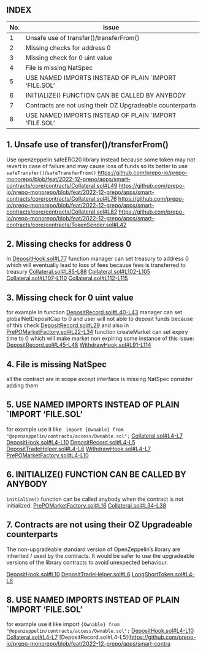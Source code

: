 ## INDEX

| No. | issue                                                                                  |
|-----|----------------------------------------------------------------------------------------|
| 1   | Unsafe use of transfer()/transferFrom()                         |
| 2   | Missing checks for address 0                        |
| 3   | Missing check for 0 uint value |
| 4   | File is missing NatSpec      |
| 5   | USE NAMED IMPORTS INSTEAD OF PLAIN `IMPORT ‘FILE.SOL’                                       |
| 6   | INITIALIZE() FUNCTION CAN BE CALLED BY ANYBODY                                       |
|7    | Contracts are not using their OZ Upgradeable counterparts    |
|8    | USE NAMED IMPORTS INSTEAD OF PLAIN `IMPORT ‘FILE.SOL’ |


## 1. Unsafe use of transfer()/transferFrom()
Use openzeppelin safeERC20 library instead because some token may not revert in case of failure and may cause loss of funds so its better to use `safeTransfer()`/`safeTransferFrom()`
https://github.com/prepo-io/prepo-monorepo/blob/feat/2022-12-prepo/apps/smart-contracts/core/contracts/Collateral.sol#L49
https://github.com/prepo-io/prepo-monorepo/blob/feat/2022-12-prepo/apps/smart-contracts/core/contracts/Collateral.sol#L76
https://github.com/prepo-io/prepo-monorepo/blob/feat/2022-12-prepo/apps/smart-contracts/core/contracts/Collateral.sol#L82
https://github.com/prepo-io/prepo-monorepo/blob/feat/2022-12-prepo/apps/smart-contracts/core/contracts/TokenSender.sol#L42

## 2. Missing checks for address 0
In [DepositHook.sol#L77](https://github.com/prepo-io/prepo-monorepo/blob/feat/2022-12-prepo/apps/smart-contracts/core/contracts/DepositHook.sol#L77) function manager can set treasury to address 0 which will eventually lead to loss of fees because fees is transferred to treasury
[Collateral.sol#L85-L88](https://github.com/prepo-io/prepo-monorepo/blob/feat/2022-12-prepo/apps/smart-contracts/core/contracts/Collateral.sol#L85-L88)
[Collateral.sol#L102-L105](https://github.com/prepo-io/prepo-monorepo/blob/feat/2022-12-prepo/apps/smart-contracts/core/contracts/Collateral.sol#L102-L105)
[Collateral.sol#L107-L110](https://github.com/prepo-io/prepo-monorepo/blob/feat/2022-12-prepo/apps/smart-contracts/core/contracts/Collateral.sol#L107-L110)
[Collateral.sol#L112-L115](https://github.com/prepo-io/prepo-monorepo/blob/feat/2022-12-prepo/apps/smart-contracts/core/contracts/Collateral.sol#L112-L115)
[](https://github.com/prepo-io/prepo-monorepo/blob/feat/2022-12-prepo/apps/smart-contracts/core/contracts/DepositRecord.sol#L50-L53)
[](DepositRecord.sol#L50-L53)

## 3. Missing check for 0 uint value
for example In function [DepositRecord.sol#L40-L43](https://github.com/prepo-io/prepo-monorepo/blob/feat/2022-12-prepo/apps/smart-contracts/core/contracts/DepositRecord.sol#L40-L43) manager can set globalNetDepositCap to 0 and user will not able to deposit funds because of this check [DepositRecord.sol#L29](https://github.com/prepo-io/prepo-monorepo/blob/feat/2022-12-prepo/apps/smart-contracts/core/contracts/DepositRecord.sol#L29)
and also in [PrePOMarketFactory.sol#L22-L34](https://github.com/prepo-io/prepo-monorepo/blob/feat/2022-12-prepo/apps/smart-contracts/core/contracts/PrePOMarketFactory.sol#L22-L34) function createMarket can set expiry time to 0 which will make market non expiring
some instance of this issue:
[DepositRecord.sol#L45-L48](https://github.com/prepo-io/prepo-monorepo/blob/feat/2022-12-prepo/apps/smart-contracts/core/contracts/DepositRecord.sol#L45-L48) 
[WithdrawHook.sol#L91-L114](https://github.com/prepo-io/prepo-monorepo/blob/feat/2022-12-prepo/apps/smart-contracts/core/contracts/WithdrawHook.sol#L91-L114)

## 4. File is missing NatSpec
all the contract are in scope except interface is missing NatSpec consider adding them

## 5. USE NAMED IMPORTS INSTEAD OF PLAIN `IMPORT ‘FILE.SOL’
for example use it like  ` import {Ownable} from "@openzeppelin/contracts/access/Ownable.sol";`
[Collateral.sol#L4-L7](https://github.com/prepo-io/prepo-monorepo/blob/feat/2022-12-prepo/apps/smart-contracts/core/contracts/Collateral.sol#L4-L7)
[DepositHook.sol#L4-L10](https://github.com/prepo-io/prepo-monorepo/blob/feat/2022-12-prepo/apps/smart-contracts/core/contracts/DepositHook.sol#L4-L10)
[DepositRecord.sol#L4-L5](https://github.com/prepo-io/prepo-monorepo/blob/feat/2022-12-prepo/apps/smart-contracts/core/contracts/DepositRecord.sol#L4-L5)
[DepositTradeHelper.sol#L4-L6](https://github.com/prepo-io/prepo-monorepo/blob/feat/2022-12-prepo/apps/smart-contracts/core/contracts/DepositTradeHelper.sol#L4-L6)
[WithdrawHook.sol#L4-L7](https://github.com/prepo-io/prepo-monorepo/blob/feat/2022-12-prepo/apps/smart-contracts/core/contracts/WithdrawHook.sol#L4-L7)
[PrePOMarketFactory.sol#L4-L10](https://github.com/prepo-io/prepo-monorepo/blob/feat/2022-12-prepo/apps/smart-contracts/core/contracts/PrePOMarketFactory.sol#L4-L10)

## 6. INITIALIZE() FUNCTION CAN BE CALLED BY ANYBODY
`initialize()` function can be called anybody when the contract is not initialized.
[PrePOMarketFactory.sol#L16](https://github.com/prepo-io/prepo-monorepo/blob/feat/2022-12-prepo/apps/smart-contracts/core/contracts/PrePOMarketFactory.sol#L16)
[Collateral.sol#L34-L38](https://github.com/prepo-io/prepo-monorepo/blob/feat/2022-12-prepo/apps/smart-contracts/core/contracts/Collateral.sol#L34-L38)

## 7. Contracts are not using their OZ Upgradeable counterparts     
The non-upgradeable standard version of OpenZeppelin’s library are inherited / used by the contracts.
It would be safer to use the upgradeable versions of the library contracts to avoid unexpected behaviour.

[DepositHook.sol#L10](https://github.com/prepo-io/prepo-monorepo/blob/feat/2022-12-prepo/apps/smart-contracts/core/contracts/DepositHook.sol#L10)
[DepositTradeHelper.sol#L6](https://github.com/prepo-io/prepo-monorepo/blob/feat/2022-12-prepo/apps/smart-contracts/core/contracts/DepositTradeHelper.sol#L6)
[LongShortToken.sol#L4-L6](https://github.com/prepo-io/prepo-monorepo/blob/feat/2022-12-prepo/apps/smart-contracts/core/contracts/LongShortToken.sol#L4-L6)

## 8. USE NAMED IMPORTS INSTEAD OF PLAIN `IMPORT ‘FILE.SOL’ 
for example use it like import `{Ownable} from "@openzeppelin/contracts/access/Ownable.sol";`
[DepositHook.sol#L4-L10](https://github.com/prepo-io/prepo-monorepo/blob/feat/2022-12-prepo/apps/smart-contracts/core/contracts/DepositHook.sol#L4-L10)
[Collateral.sol#L4-L7](https://github.com/prepo-io/prepo-monorepo/blob/feat/2022-12-prepo/apps/smart-contracts/core/contracts/Collateral.sol#L4-L7)
[DepositRecord.sol#L4-L5](https://github.com/prepo-io/prepo-monorepo/blob/feat/2022-12-prepo/apps/smart-contra
